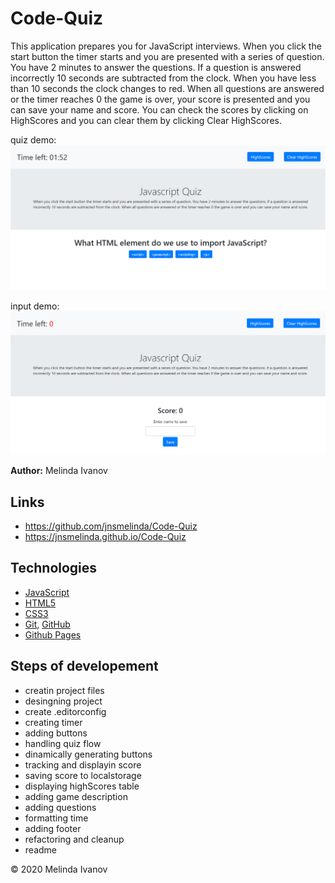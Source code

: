 # Code-Quiz

This application prepares you for JavaScript interviews. When you click the start button the timer starts and you are presented with a series of question. You have 2 minutes to answer the questions. If a question is answered incorrectly 10 seconds are subtracted from the clock. When you have less than 10 seconds the clock changes to red. When all questions are answered or the timer reaches 0 the game is over, your score is presented and you can save your name and score. You can check the scores by clicking on HighScores and you can clear them by clicking Clear HighScores.

quiz demo:
![Demo image](./assets/images/quiz.png)

input demo:
![Demo image](./assets/images/start.png)


**Author:** Melinda Ivanov

## Links
- https://github.com/jnsmelinda/Code-Quiz
- https://jnsmelinda.github.io/Code-Quiz


## Technologies
- [JavaScript](https://www.javascript.com)
- [HTML5](https://en.wikipedia.org/wiki/HTML5)
- [CSS3](https://en.wikipedia.org/wiki/Cascading_Style_Sheets)
- [Git](https://git-scm.com/), [GitHub](https://github.com)
- [Github Pages](https://pages.github.com)

## Steps of developement
- creatin project files
- desingning project
- create .editorconfig
- creating timer
- adding buttons
- handling quiz flow
- dinamically generating buttons
- tracking and displayin score
- saving score to localstorage
- displaying highScores table
- adding game description
- adding questions
- formatting time
- adding footer
- refactoring and cleanup
- readme

© 2020 Melinda Ivanov
